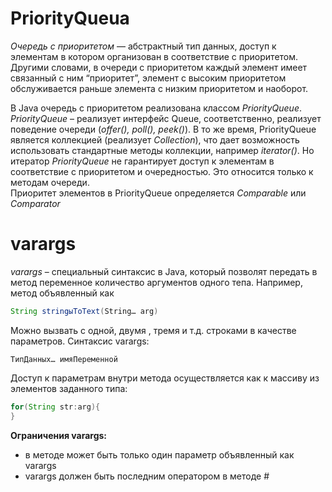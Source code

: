 # PriorityQueuа
*Очередь с приоритетом* — абстрактный тип данных,  доступ к элементам в котором организован в соответствие с приоритетом.  Другими словами, в очереди с приоритетом каждый элемент имеет связанный с ним “приоритет”,  элемент с высоким приоритетом обслуживается раньше элемента с низким приоритетом и наоборот. 

В Java очередь с приоритетом реализована классом *PriorityQueue*. 
*PriorityQueue*  –  реализует интерфейс Queue, соответственно, реализует поведение очереди (*offer(), poll(), peek()*). В то же время, PriorityQueue является коллекцией (реализует *Collection*), что дает возможность использовать стандартные методы коллекции, например *iterator()*. Но итератор *PriorityQueue* не гарантирует доступ к элементам в соответствие с приоритетом и очередностью. Это относится только к методам очереди.   
Приоритет элементов в  PriorityQueue определяется *Comparable* или *Comparator*

# varargs
*varargs* – специальный синтаксис в Java, который позволят передать в метод переменное количество аргументов одного тепа. Например, метод объявленный как
~~~java
String stringыToText(String… arg)
~~~
Можно вызвать с одной, двумя , тремя и т.д. строками в качестве параметров. Синтаксис varargs:
~~~
ТипДанных… имяПеременной
~~~
Доступ к параметрам внутри метода осуществляется как к массиву из элементов заданного типа:
~~~java
for(String str:arg){
}
~~~

 **Ограничения varargs:**
- в методе может быть только один параметр объявленный как varargs
- varargs должен быть последним оператором в методе # 
 